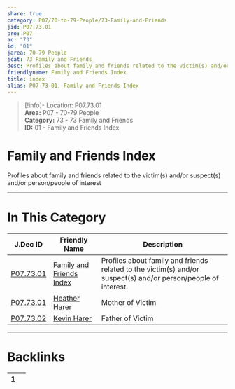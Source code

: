 ```yaml
---  
share: true  
category: P07/70-to-79-People/73-Family-and-Friends  
jid: P07.73.01  
pro: P07  
ac: "73"  
id: "01"  
jarea: 70-79 People  
jcat: 73 Family and Friends  
desc: Profiles about family and friends related to the victim(s) and/or suspect(s) and/or person/people of interest.  
friendlyname: Family and Friends Index  
title: index  
alias: P07-73-01, Family and Friends Index  
---  
```

  
>[!info]- Location: P07.73.01  
>**Area:** P07 - 70-79 People  
>**Category:** 73 - 73 Family and Friends  
>**ID:** 01 - Family and Friends Index  
  
# Family and Friends Index  
  
Profiles about family and friends related to the victim(s) and/or suspect(s) and/or person/people of interest  
   
  
  
---  
# In This Category  
  
| J.Dec ID                                                                                          | Friendly Name                                                                                         | Description                                                                                                    |  
| ------------------------------------------------------------------------------------------------- | ----------------------------------------------------------------------------------------------------- | -------------------------------------------------------------------------------------------------------------- |  
| [P07.73.01](index.md)            | [Family and Friends Index](index.md) | Profiles about family and friends related to the victim(s) and/or suspect(s) and/or person/people of interest. |  
| [P07.73.01](./01-Heather-Harer.md) | [Heather Harer](./01-Heather-Harer.md) | Mother of Victim                                                                                               |  
| [P07.73.02](./02-Kevin-Harer.md)   | [Kevin Harer](./02-Kevin-Harer.md)     | Father of Victim                                                                                               |  
  
  
---  
# Backlinks  
<div><table class="dataview table-view-table"><thead class="table-view-thead"><tr class="table-view-tr-header"><th class="table-view-th"><span></span><span class="dataview small-text">1</span></th><th class="table-view-th"><span></span></th></tr></thead><tbody class="table-view-tbody"></tbody></table></div>